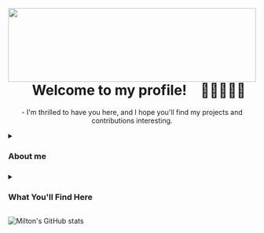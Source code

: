<img align="left" src="https://64.media.tumblr.com/c5543874b9cbe98da1d20945a45e989b/tumblr_o5a5r9Z9O71tvppquo1_r1_1280.gifv" width="100%" height ="150rem"  style="display:inline;">

<p align="center">
    <h1 align="center">&emsp;Welcome to my profile!&emsp;👋🏼👨🏻‍💻</h1>
</p>
<p align="center">
- I'm thrilled to have you here, and I hope you'll find my projects and contributions interesting.
</p>
<details>
<summary> <h3> About me <h3/></summary>
- My name is Milton and I'm passionate about all things technology. My journey in the world of coding and software development began a few years back, and ever since then, I've been on an exciting adventure of learning, creating, and collaborating.
</details>

<details>
<summary><h3>What You'll Find Here</h3></summary>
- On this GitHub profile, you'll find a variety of projects that reflect my interests, skills, and continuous learning process. I love experimenting with different technologies and frameworks, and as a result, my repositories cover a wide range of topics, from web development to data science, and even some fun side projects.
</details>

![Milton's GitHub stats](https://github-readme-stats.vercel.app/api?username=Milton-R&theme=dark&show_icons=true)
<!---
Milton-R/Milton-R is a ✨ special ✨ repository because its `README.md` (this file) appears on your GitHub profile.
You can click the Preview link to take a look at your changes.
--->
